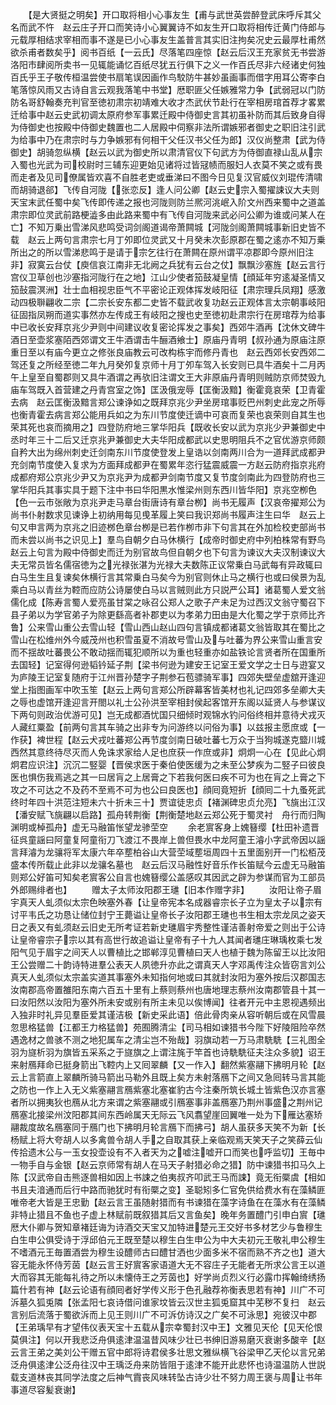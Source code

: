 <!-- { "loadSidebar": true } -->
　　【是大贤挺之明矣】开口取将相小心事友生【甫与武世英尝醉登武床呼斥其父名而武不忤　赵云庄子开口而笑诗小心翼翼诗不如友生开口取将相传迁黄门侍郎与元载厚相结求宰相而事不遂是已小心事友生盖普言其实旧注拘矣况史云最厚杜甫然欲杀甫者数矣乎】阅书百纸【一云氏】尽落笔四座惊【赵云后汉王充家贫无书尝游洛阳市肆阅所卖书一见辄能诵忆百纸尽犹五行俱下之义一作百氏尽非六经诸史何独百氏乎王子敬传桓温尝使书扇笔误因画作鸟駮防牛甚妙虽画事而借字用耳公寄李白笔落惊风雨又古诗自言云观我落笔中书堂】厯职匪父任嫉雅常力争【武弱冠以门防防名哥舒翰奏充判官至徳初肃宗初靖难大收才杰武伏节赴行在宰相房琯首荐才畧累迁给事中赵云史武初调太原府参军事累迁殿中侍御史言其初虽补防而其后致身自得为侍御史也按殿中侍御史魏置也二人居殿中伺察非法所谓嫉邪者御史之职旧注引武为给事中乃在肃宗时与力争嫉邪有何相干父任汉书父任为郎】汉仪尚整肃【武为侍御史】胡骑忽纵横【赵云以武为御史所以肃清官仪下句武方为侍御直禄山乱从宗入蜀也光武为司校尉时三辅东迎更始见诸将过皆冦帻而服妇人衣莫不笑之或有畏而走者及见司僚属皆欢喜不自胜老吏或垂涕曰不图今日见复汉官威仪刘琨传清啸而胡骑退郤】飞传自河陇【张恋反】逢人问公卿【赵云史宗入蜀擢誎议大夫则天宝末武任蜀中矣飞传即传递之报也河陇则防兰熈河洮岷入阶文州西来蜀中之道盖肃宗即位灵武前路梗澁多由此路来蜀中有飞传自河陇来武必问公卿为谁或问某人在亡】不知万乗出雪涕风悲鸣受词剑阁道谒帝萧闗城【河陇剑阁萧闗城事新旧史皆不载　赵云上两句言肃宗七月丁夘即位灵武又十月癸未次彭原郡在蜀之逺亦不知万乗所出之的所以雪涕悲鸣于是请于宗乞往行在萧闗在原州谓平凉郡即今原州旧注非】寂寞云台仗【庾信哀江南非无北阙之兵犹有云台之仗】飘飘沙塞旌【赵云言行宫仪卫草创也沙塞指河陇行在之地】江山少使者笳鼓凝皇情【顔延年穷逺凝圣情又笳鼔震溟洲】壮士血相视忠臣气不平密论正观体挥发岐阳征【肃宗理兵凤翔】感激动四极聨翩收二宗【二宗长安东都二史皆不载武收复功赵云正观体言太宗朝事岐阳征固指凤朔而道实事然亦左传成王有岐阳之搜也史至徳初赴肃宗行在房琯荐为给事中已收长安拜京兆少尹则中间建议收复密论挥发之事矣】西郊牛酒再【沈休文碑牛酒日至壶浆塞陌西郊谓文王牛酒谓击牛酾酒飨士】原庙丹青明【叔孙通为原庙注原重日至以有庙今更立之修张良庙教云可改构栋宇而修丹青也　赵云西郊长安西郊二驾还复之所经至徳二年九月癸夘复京师十月丁夘车驾入长安则已具牛酒矣十二月丙午上皇至自蜀郡则又具牛酒谓之再欤旧注谓文王大非原庙丹青明则贼防京师焚毁九庙车驾既入首营建之丹青宫室之饰】匡汲俄宠辱【匡衡汲黯】衡霍竟哀荣【卫青霍去病　赵云匡衡汲黯言郑公谏诤如之既拜京兆少尹坐房琯事贬巴州刺史此宠之所辱也衡青霍去病言郑公能用兵如之为东川节度使迁谪中可哀而复荣也哀荣则自其生也荣其死也哀而摘用之】四登防府地三掌华阳兵【既收长安以武为京兆少尹兼御史中丞时年三十二后又迁京兆尹兼御史大夫华阳成都武以史思明阻兵不之官优游京师颇自矜大出为绵州刺史迁剑南东川节度使登发上皇诰以剑南两川合为一道拜武成都尹充剑南节度使入复求为方面拜成都尹在蜀累年恣行猛震威震一方赵云防府指京兆府成都府郑公京兆少尹又为京兆尹为成都尹剑南节度又复节度剑南此为四登防府也三掌华阳兵其事实具于题下注中书曰华阳黒水惟梁州则东西川皆华阳】京兆空栁色【色一云市张敞为京兆尹走马章台街唐诗有章台栁】尚书无履声【汉哀帝擢郑公为尚书仆射数求见谏诤上初纳用每见曵革履上笑曰我识郑尚书履声注生曰华　赵云上句又申言两为京兆之旧迹桞色章台栁是已若作栁市非下句言其在外加检校吏部尚书而未尝以尚书之识见上】羣鸟自朝夕白马休横行【成帝时御史府中列柏株常有野鸟　赵云上句言为殿中侍御史而迁为别官故鸟但自朝夕也下句言为谏议大夫汉制谏议大夫无常员皆名儒宿徳为之光禄张湛为光禄大夫数陈正议常乗白马武每有异政辄曰白马生生且复谏矣休横行言其常乗白马矣今为别官则休止马之横行也或曰侯景为乱乘白马以青丝为鞚而应防公诗屡使白马以言贼则此方只説严公耳】诸葛蜀人爱文翁儒化成【陈寿言蜀人爱亮虽甘棠之咏召公郑人之歌子产未足为过西汉文翁守蜀召下县子弟以为学官弟子为除更繇高者补郡吏以为孝弟力田由是大化蜀之学于京师比齐鲁】公来雪山重公去雪山轻【雪山西山赵山四句言镇成都诸葛文翁皆取其在蜀比之雪山在松维州外今威茂州也积雪虽夏不消故号雪山及与吐蕃为界公来雪山重言安而不揺故吐蕃畏公不敢动揺而辄犯顺所以为重也轻重亦如盐铁论言贤者所在国重所去国轻】记室得何逊韬钤延子荆【梁书何逊为建安王记室王爱文学之士日与逰宴又为庐陵王记室复随府于江州晋孙楚字子荆参石苞骠骑军事】四郊失壁垒虚舘开逢迎堂上指图画军中吹玉笙【赵云上两句言郑公所辟幕客皆美材也礼记四郊多垒卿大夫之辱也虚馆开逢迎言开閤以礼士公孙洪至宰相封侯起客馆开东阁以延贤人与参谋议下两句则政治优游可见】岂无成都酒忧国只细倾时观锦水钓问俗终相并意待犬戎灭人藏红粟盈【前两句言其车骑之出非专为问游终以问俗为事】以兹报主愿庶或【一作获】裨世程【赵云犬戎吐蕃郑公再节度剑南日破吐蕃七万众于当狗城遂克盬川城西然其意终待尽灭而人免诛求家给人足也庶获一作庶或非】炯炯一心在【见此心炯炯君应识注】沉沉二竪婴【晋侯求医于秦伯使医缓为之未至公梦疾为二竪子曰彼良医也惧伤我焉逃之其一曰居肓之上居膏之下若我何医曰疾不可为也在肓之上膏之下攻之不可达之不及药不至焉不可为也公曰良医也】顔囘竟短折【顔囘二十九蚤死武终时年四十洪范注短未六十折未三十】贾谊徒忠贞【褚渊碑忠贞允亮】飞旐出江汉【潘安赋飞旐翩以启路】孤舟转荆衡【荆衡楚地赵云郑公死于蜀灵衬　舟行而归陶渊明或棹孤舟】虚无马融笛怅望龙骖茔空
　　余老賔客身上媿簮缨【杜田补遗晋征呉童謡曰阿童复阿童衔刀飞渡江不畏岸上兽但畏水中龙阿童王濬小字武帝因以謡言拜濬为龙骧将军太康六年卒塟柏谷山大营茔域塟垣周四十五里面别开一门松栢茂盛本传所载止此非以龙骧名墓也　赵云后汉马融性好音乐作长笛赋今云虚无马融笛则郑公好笛可知矣老賔客公自言也媿簮缨公盖感叹其因武之辟为参谋而官为工部员外郎赐绯者也】
　　赠太子太师汝阳郡王璡【旧本作赠字非】
　　汝阳让帝子眉宇真天人虬须似太宗色映塞外春【让皇帝宪本名成器睿宗长子立为皇太子以宗有讨平韦氏之功恳让储位封宁王薨谥让皇帝长子汝阳郡王璡也书生相太宗龙凤之姿天日之表又有虬须赵云旧史无所考证若新史璡眉宇秀整性谨洁善射帝爱之则出于公诗让皇帝睿宗子宗以其有高世行故追谥让皇帝有子十九人其闻者璡庄琳瑀枚乘七发阳气见于眉宇之间天人以曹植比之邯郸淳见曹植曰天人也植于魏为陈留王以比汝阳王公尝赠二十韵诗特进羣公表天人夙徳升亦此之谓真天人字邓禹传注众皆窃言刘公真天人虬须似太宗盖实道其事塞外未知指何地或曰其就封汝阳为塞外按后汉郡国志汝南郡高帝置雒阳东南六百五十里有上蔡则蔡州也唐地理志蔡州汝南郡管县十其一曰汝阳然以汝阳为塞外所未安或别有所主未见以俟博闻】往者开元中主恩视遇频出入独非时礼异见羣臣爱其谨洁极【新史采此语】倍此骨肉亲从容听朝后或在风雪晨忽思格猛兽【江都王力格猛兽】苑囿腾清尘【司马相如谏猎书今陛下好陵阻险卒然遇逸材之兽骇不测之地犯属车之清尘岂不殆哉】羽旗动若一万马肃駪駪【三礼图全羽为旞析羽为旗皆五采系之于旞旗之上谓注旄于竿首也诗駪駪征夫注众多貌】诏王来射鴈拜命已挺身箭出飞鞚内上又囘翠麟【又一作入】翻然紫塞翮下拂明月轮【赵云上言箭直上翠麟所骑马箭出马勒外且既上矣方未射落鴈下之间又急囘转马言其能之防也一作上入无义紫塞翮言鴈紫塞北塞崔豹古今注秦所筑长城土皆紫色汉亦言塞者所以拥夷狄也鴈从北方来谓之紫塞翮或引鴈塞事非盖鴈塞乃荆州事盛之荆州记鴈塞北接梁州汶阳郡其间东西岭属天无际云飞风翥望崖回翼唯一处为下雁达塞矫翮裁度故名鴈塞同于鴈门也下拂明月轮言鴈下而拂弓】胡人虽获多天笑不为新【长杨赋上将大夸胡人以多禽兽令胡人手之自取其获上亲临观焉天笑天子之笑薛云仙传拾遗木公与一玉女投壶设有不入者天为之嘘注嘘开口而笑也呼监切】王毎中一物手自与金银【赵云京师常有胡人在马天子射猎必命之猎】防中谏猎书扣马久上陈【汉武帝自击熊逐兽相如因上书誎之伯夷叔齐叩武王马而誎】竟无衔橜虞【相如书且夫湆通而后行中路而驰犹时有衔橜之变】圣聪矧多仁官免供给费水有在藻鳞匪唯帝老大皆是王忠勤【赵云言王虽随射猎而有书谏猎在藻字诗鱼在在藻水有在藻鳞非特止猎且不鱼也子虚上林赋前既叙猎其后又言鱼矣】晚年务置醴门引申白賔【璡厯大仆卿与贺知章褚廷诲为诗酒交天宝又加特进楚元王交好书多材艺少与鲁穆生白生申公俱受诗于浮邱伯元王既至楚以穆生白生申公为中大夫初元王敬礼申公穆生不嗜酒元王毎置酒尝为穆生设醴师古曰醴甘洒也少面多米不宿而熟不齐之也】道大容无能永怀侍芳茵【赵云言王好賔客家语道大无不容庄子无能者无所求公言王以道大而容其无能每礼待之所以未懐侍王之芳茵也】好学尚贞烈义行必露巾挥翰绮绣扬篇什若有神【赵云论语有顔囘者好学传义形于色孔融荐祢衡表思若有神】川广不可泝墓久狐兎隣【张孟阳七哀诗借问谁家坟皆云汉世主狐兎窟其中芜秽不复扫　赵云言别后流落于蜀欲泝而上见王则川广不可泝仿诗汉之广矣不可泳思】宛彼汉中郡【王弟瑀早有才望伟仪表天宝十五载从宗幸蜀封汉中王】文雅见天伦【见天伦恨莫俱注】何以开我悲泛舟俱逺津温温昔风味少壮已书绅旧游易磨灭衰谢多酸辛【赵云言王弟之美刘公干赠五官中郎将诗君侯多壮思文雅纵横飞谷梁甲乙天伦以言兄弟泛舟俱逺津公泛舟往汉中王瑀泛舟来防皆阻于逺津不能开此悲怀也诗温温防人世説载支道林丧其同学法度之后神气霣丧风味转坠古诗少壮不努力周王褒与周让书年事道尽容髪衰谢】
